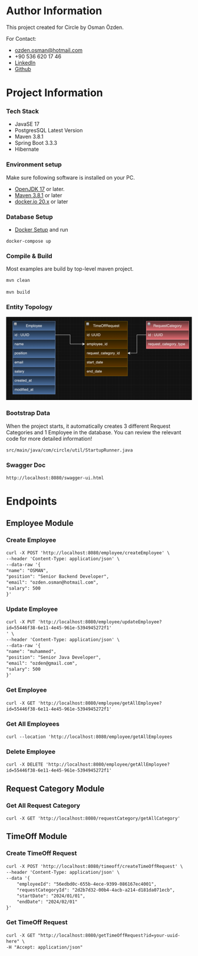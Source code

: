 # Author Information

This project created for Circle by Osman Özden.

For Contact:
- ozden.osman@hotmail.com
- +90 536 620 17 46
- [LinkedIn](https://www.linkedin.com/in/osmanozden/)
- [Github](https://github.com/osmanozden)

# Project Information

### Tech Stack

- JavaSE 17
- PostgresSQL Latest Version
- Maven 3.8.1
- Spring Boot 3.3.3
- Hibernate


### Environment setup
Make sure following software is installed on your PC.
* [OpenJDK 17](https://adoptium.net/releases.html?variant=openjdk17&jvmVariant=hotspot) or later.
* [Maven 3.8.1](https://maven.apache.org/install.html) or later
* [docker.io 20.x](https://www.docker.com/) or later

### Database Setup
- [Docker Setup](https://docs.docker.com/get-docker/)
    and run  
```
docker-compose up
```


### Compile & Build
Most examples are build by top-level maven project.
```
mvn clean

mvn build
```

### Entity Topology 

<img src="src/main/resources/templates/entity_topology.png">


### Bootstrap Data
When the project starts, it automatically creates 3 different Request Categories and 1 Employee in the database.
You can review the relevant code for more detailed information! 
```
src/main/java/com/circle/util/StartupRunner.java
```
### Swagger Doc
```
http://localhost:8080/swagger-ui.html
```

# Endpoints


## Employee Module

### Create Employee
```
curl -X POST 'http://localhost:8080/employee/createEmployee' \
--header 'Content-Type: application/json' \
--data-raw '{
"name": "OSMAN",
"position": "Senior Backend Developer",
"email": "ozden.osman@hotmail.com",
"salary": 500
}'
```

### Update Employee
```
curl -X PUT 'http://localhost:8080/employee/updateEmployee?id=55446f38-6e11-4e45-961e-5394945272f1'
' \
--header 'Content-Type: application/json' \
--data-raw '{
"name": "muhammed",
"position": "Senior Java Developer",
"email": "ozden@gmail.com",
"salary": 500
}'
```
### Get Employee
```
curl -X GET 'http://localhost:8080/employee/getAllEmployee?id=55446f38-6e11-4e45-961e-5394945272f1'
```

### Get All Employees
```
curl --location 'http://localhost:8080/employee/getAllEmployees
```
### Delete Employee
```
curl -X DELETE 'http://localhost:8080/employee/getAllEmployee?id=55446f38-6e11-4e45-961e-5394945272f1'
```
## Request Category Module

### Get All Request Category

```
curl -X GET 'http://localhost:8080/requestCategory/getAllCategory'
```

## TimeOff Module

###  Create TimeOff Request 

```
curl -X POST 'http://localhost:8080/timeoff/createTimeOffRequest' \
--header 'Content-Type: application/json' \
--data '{
    "employeeId": "56edbd0c-655b-4ece-9399-086167ec4001",
    "requestCategoryId": "2d2b7d32-00b4-4acb-a214-d181da071ecb",
    "startDate": "2024/01/01",
    "endDate": "2024/02/01"
}'

```

### Get TimeOff Request
```
curl -X GET "http://localhost:8080/getTimeOffRequest?id=your-uuid-here" \
-H "Accept: application/json"
```
